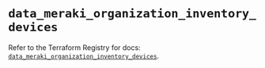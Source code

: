 # `data_meraki_organization_inventory_devices`

Refer to the Terraform Registry for docs: [`data_meraki_organization_inventory_devices`](https://registry.terraform.io/providers/ciscodevnet/meraki/1.7.1/docs/data-sources/organization_inventory_devices).

